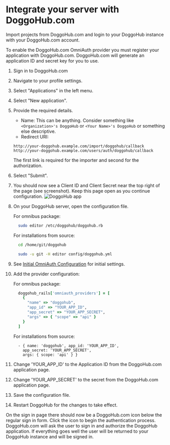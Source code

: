 # Integrate your server with DoggoHub.com

Import projects from DoggoHub.com and login to your DoggoHub instance with your DoggoHub.com account.

To enable the DoggoHub.com OmniAuth provider you must register your application with DoggoHub.com. 
DoggoHub.com will generate an application ID and secret key for you to use.

1.  Sign in to DoggoHub.com

1.  Navigate to your profile settings.

1.  Select "Applications" in the left menu.

1.  Select "New application".

1.  Provide the required details.
    - Name: This can be anything. Consider something like `<Organization>'s DoggoHub` or `<Your Name>'s DoggoHub` or something else descriptive.
    - Redirect URI:

    ```
    http://your-doggohub.example.com/import/doggohub/callback
    http://your-doggohub.example.com/users/auth/doggohub/callback
    ```

    The first link is required for the importer and second for the authorization.

1.  Select "Submit".

1.  You should now see a Client ID and Client Secret near the top right of the page (see screenshot). 
    Keep this page open as you continue configuration. 
    ![DoggoHub app](img/doggohub_app.png)

1.  On your DoggoHub server, open the configuration file.

    For omnibus package:

    ```sh
      sudo editor /etc/doggohub/doggohub.rb
    ```

    For installations from source:

    ```sh
      cd /home/git/doggohub

      sudo -u git -H editor config/doggohub.yml
    ```

1.  See [Initial OmniAuth Configuration](omniauth.md#initial-omniauth-configuration) for initial settings.

1.  Add the provider configuration:

    For omnibus package:

    ```ruby
      doggohub_rails['omniauth_providers'] = [
        {
          "name" => "doggohub",
          "app_id" => "YOUR_APP_ID",
          "app_secret" => "YOUR_APP_SECRET",
          "args" => { "scope" => "api" }
        }
      ]
    ```

    For installations from source:

    ```
      - { name: 'doggohub', app_id: 'YOUR_APP_ID',
        app_secret: 'YOUR_APP_SECRET',
        args: { scope: 'api' } }
    ```

1.  Change 'YOUR_APP_ID' to the Application ID from the DoggoHub.com application page.

1.  Change 'YOUR_APP_SECRET' to the secret from the DoggoHub.com application page.

1.  Save the configuration file.

1.  Restart DoggoHub for the changes to take effect.

On the sign in page there should now be a DoggoHub.com icon below the regular sign in form. 
Click the icon to begin the authentication process. DoggoHub.com will ask the user to sign in and authorize the DoggoHub application. 
If everything goes well the user will be returned to your DoggoHub instance and will be signed in.
